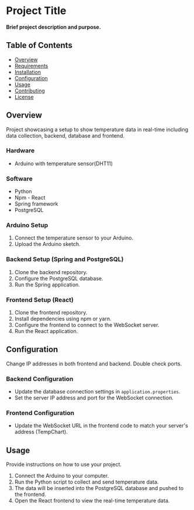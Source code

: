 # Project Title

**Brief project description and purpose.**

## Table of Contents

- [Overview](#overview)
- [Requirements](#requirements)
- [Installation](#installation)
- [Configuration](#configuration)
- [Usage](#usage)
- [Contributing](#contributing)
- [License](#license)

## Overview

Project showcasing a setup to show temperature data in real-time including data collection, backend, database and frontend.

### Hardware

- Arduino with temperature sensor(DHT11)

### Software

- Python
- Npm - React
- Spring framework
- PostgreSQL

### Arduino Setup

1. Connect the temperature sensor to your Arduino.
2. Upload the Arduino sketch.

### Backend Setup (Spring and PostgreSQL)

1. Clone the backend repository.
2. Configure the PostgreSQL database.
3. Run the Spring application.

### Frontend Setup (React)

1. Clone the frontend repository.
2. Install dependencies using npm or yarn.
3. Configure the frontend to connect to the WebSocket server.
4. Run the React application.

## Configuration

Change IP addresses in both frontend and backend. Double check ports.

### Backend Configuration

- Update the database connection settings in `application.properties`.
- Set the server IP address and port for the WebSocket connection.

### Frontend Configuration

- Update the WebSocket URL in the frontend code to match your server's address (TempChart).

## Usage

Provide instructions on how to use your project.

1. Connect the Arduino to your computer.
2. Run the Python script to collect and send temperature data.
3. The data will be inserted into the PostgreSQL database and pushed to the frontend.
4. Open the React frontend to view the real-time temperature data.

